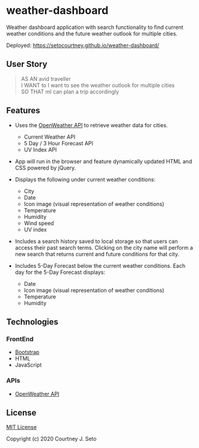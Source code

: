 # weather-dashboard

Weather dashboard application with search functionality to find current weather conditions and the future weather outlook for multiple cities. 

Deployed: https://setocourtney.github.io/weather-dashboard/


## User Story

> AS AN avid traveller <br />
> I WANT to I want to see the weather outlook for multiple cities <br />
> SO THAT mI can plan a trip accordingly



## Features

* Uses the [OpenWeather API](https://openweathermap.org/api) to retrieve weather data for cities. 

    * Current Weather API
    * 5 Day / 3 Hour Forecast API
    * UV Index API

* App will run in the browser and feature dynamically updated HTML and CSS powered by jQuery.

* Displays the following under current weather conditions:

  * City
  * Date
  * Icon image (visual representation of weather conditions)
  * Temperature
  * Humidity
  * Wind speed
  * UV index

* Includes a search history saved to local storage so that users can access their past search terms. Clicking on the city name will perform a new search that returns current and future conditions for that city. 

* Includes 5-Day Forecast below the current weather conditions. Each day for the 5-Day Forecast displays:

  * Date
  * Icon image (visual representation of weather conditions)
  * Temperature
  * Humidity


  
## Technologies

### FrontEnd

* [Bootstrap](https://getbootstrap.com/)
* HTML
* JavaScript

### APIs

* [OpenWeather API](https://openweathermap.org/api)




## License

[MIT License](https://choosealicense.com/licenses/mit/)

Copyright (c) 2020 Courtney J. Seto


